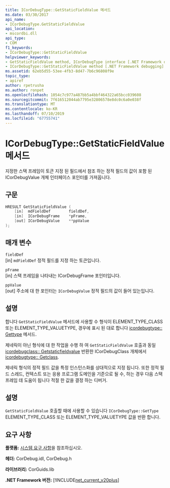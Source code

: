 ```yaml
---
title: ICorDebugType::GetStaticFieldValue 메서드
ms.date: 03/30/2017
api_name:
- ICorDebugType.GetStaticFieldValue
api_location:
- mscordbi.dll
api_type:
- COM
f1_keywords:
- ICorDebugType::GetStaticFieldValue
helpviewer_keywords:
- GetStaticFieldValue method, ICorDebugType interface [.NET Framework debugging]
- ICorDebugType::GetStaticFieldValue method [.NET Framework debugging]
ms.assetid: 62eb5d55-53ee-4fb3-8d47-7b6c96808f9e
topic_type:
- apiref
author: rpetrusha
ms.author: ronpet
ms.openlocfilehash: 1054c7c977a487bb5a4bbf464322a65bcc039608
ms.sourcegitcommit: 7f616512044ab7795e32806578e8dc0c6a0e038f
ms.translationtype: MT
ms.contentlocale: ko-KR
ms.lasthandoff: 07/10/2019
ms.locfileid: "67755741"
---
```

# <a name="icordebugtypegetstaticfieldvalue-method"></a>ICorDebugType::GetStaticFieldValue 메서드
지정한 스택 프레임이 토큰 지정 된 필드에서 참조 하는 정적 필드의 값이 포함 된 ICorDebugValue 개체 인터페이스 포인터를 가져옵니다.  
  
## <a name="syntax"></a>구문  
  
```cpp  
HRESULT GetStaticFieldValue (  
    [in]  mdFieldDef        fieldDef,  
    [in]  ICorDebugFrame    *pFrame,  
    [out] ICorDebugValue    **ppValue  
);  
```  
  
## <a name="parameters"></a>매개 변수  
 `fieldDef`  
 [in] `mdFieldDef` 정적 필드를 지정 하는 토큰입니다.  
  
 `pFrame`  
 [in] 스택 프레임을 나타내는 ICorDebugFrame 포인터입니다.  
  
 `ppValue`  
 [out] 주소에 대 한 포인터는 `ICorDebugValue` 정적 필드의 값이 들어 있는입니다.  
  
## <a name="remarks"></a>설명  
 합니다 `GetStaticFieldValue` 메서드에 사용할 수 형식이 ELEMENT_TYPE_CLASS 또는 ELEMENT_TYPE_VALUETYPE, 경우에 표시 된 대로 합니다 [icordebugtype:: Gettype](../../../../docs/framework/unmanaged-api/debugging/icordebugtype-gettype-method.md) 메서드.  
  
 제네릭이 아닌 형식에 대 한 작업을 수행 하 여 `GetStaticFieldValue` 호출과 동일 [icordebugclass:: Getstaticfieldvalue](../../../../docs/framework/unmanaged-api/debugging/icordebugclass-getstaticfieldvalue-method.md) 반환한 ICorDebugClass 개체에서 [icordebugtype:: Getclass](../../../../docs/framework/unmanaged-api/debugging/icordebugtype-getclass-method.md).  
  
 제네릭 형식의 정적 필드 값을 특정 인스턴스화를 상대적으로 지정 됩니다. 또한 정적 필드 스레드, 컨텍스트 또는 응용 프로그램 도메인을 기준으로 될 수, 하는 경우 다음 스택 프레임 데 도움이 됩니다 적절 한 값을 결정 하는 디버거.  
  
## <a name="remarks"></a>설명  
 `GetStaticFieldValue` 호출할 때에 사용할 수 있습니다 `ICorDebugType::GetType` ELEMENT_TYPE_CLASS 또는 ELEMENT_TYPE_VALUETYPE 값을 반환 합니다.  
  
## <a name="requirements"></a>요구 사항  
 **플랫폼:** [시스템 요구 사항](../../../../docs/framework/get-started/system-requirements.md)을 참조하십시오.  
  
 **헤더:** CorDebug.idl, CorDebug.h  
  
 **라이브러리:** CorGuids.lib  
  
 **.NET Framework 버전:** [!INCLUDE[net_current_v20plus](../../../../includes/net-current-v20plus-md.md)]

